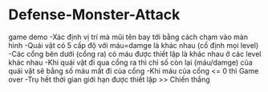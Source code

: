 # Defense-Monster-Attack
game demo
-Xác định vị trí mà mũi tên bay tới bằng cách chạm vào màn hình
-Quái vật có 5 cấp độ với máu=damge là khác nhau (cố định mọi level)
-Các cổng bên dưới (cổng ra) có máu được thiết lập là khác nhau ở các level khác nhau
-Khi quái vật đi qua cổng ra thì chỉ số còn lại (máu/damge) của quái vật sẽ bằng số máu mất đi của cổng
-Khi máu của cổng <= 0 thì Game over
-Trụ hết thời gian giới hạn được thiết lập >> Chiến thắng
